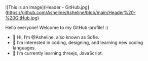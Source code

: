 
![This is an image](Header - GitHub.jpg](https://github.com/Asheline/Asheline/blob/main/Header%20-%20GitHub.jpg)

Hello everyone! Welcome to my GitHub-profile! :)

- 👋 Hi, I’m @Asheline, also known as Sofie.
- 👀 I’m interested in coding, designing, and learning new coding languages.
- 🌱 I’m currently learning threejs, JavaScript.


<!---
Asheline/Asheline is a ✨ special ✨ repository because its `README.md` (this file) appears on your GitHub profile.
You can click the Preview link to take a look at your changes.
--->
